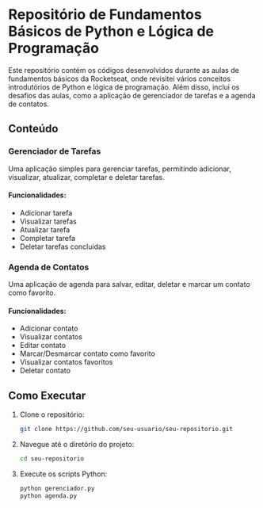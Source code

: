 # Repositório de Fundamentos Básicos de Python e Lógica de Programação

Este repositório contém os códigos desenvolvidos durante as aulas de fundamentos básicos da Rocketseat, onde revisitei vários conceitos introdutórios de Python e lógica de programação. Além disso, inclui os desafios das aulas, como a aplicação de gerenciador de tarefas e a agenda de contatos.

## Conteúdo

### Gerenciador de Tarefas

Uma aplicação simples para gerenciar tarefas, permitindo adicionar, visualizar, atualizar, completar e deletar tarefas.

#### Funcionalidades:
- Adicionar tarefa
- Visualizar tarefas
- Atualizar tarefa
- Completar tarefa
- Deletar tarefas concluídas

### Agenda de Contatos

Uma aplicação de agenda para salvar, editar, deletar e marcar um contato como favorito.

#### Funcionalidades:
- Adicionar contato
- Visualizar contatos
- Editar contato
- Marcar/Desmarcar contato como favorito
- Visualizar contatos favoritos
- Deletar contato

## Como Executar

1. Clone o repositório:
    ```sh
    git clone https://github.com/seu-usuario/seu-repositorio.git
    ```

2. Navegue até o diretório do projeto:
    ```sh
    cd seu-repositorio
    ```

3. Execute os scripts Python:
    ```sh
    python gerenciador.py
    python agenda.py
    ```
    